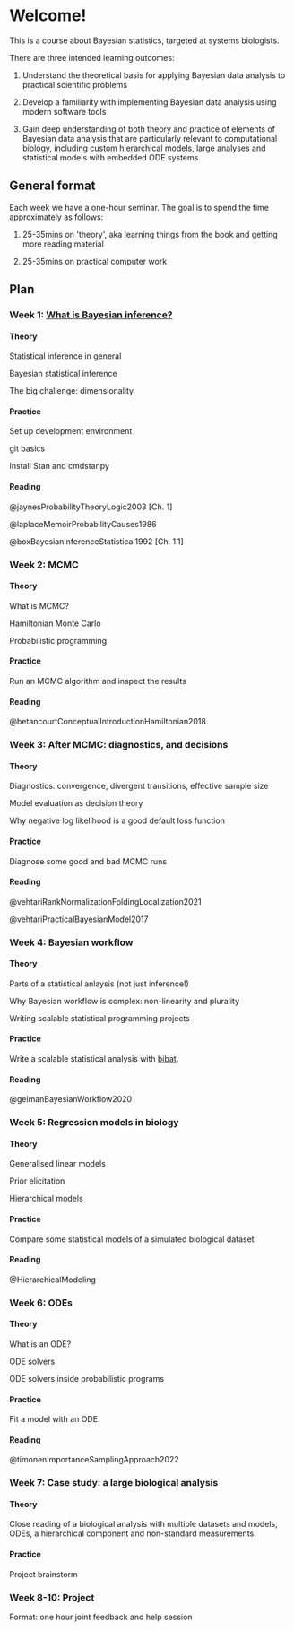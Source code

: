 # Welcome!

This is a course about Bayesian statistics, targeted at systems biologists.

There are three intended learning outcomes:

1. Understand the theoretical basis for applying Bayesian data analysis to
practical scientific problems

2. Develop a familiarity with implementing Bayesian data analysis using modern
software tools

3. Gain deep understanding of both theory and practice of elements of Bayesian
data analysis that are particularly relevant to computational biology, including
custom hierarchical models, large analyses and statistical models with embedded
ODE systems.

## General format

Each week we have a one-hour seminar. The goal is to spend the time approximately
as follows:

1. 25-35mins on 'theory', aka learning things from the book and getting more
reading material

2. 25-35mins on practical computer work

## Plan

### Week 1: [What is Bayesian inference?](week1.md) 

#### Theory 

Statistical inference in general 

Bayesian statistical inference 

The big challenge: dimensionality 

#### Practice 

Set up development environment 

git basics  

Install Stan and cmdstanpy

#### Reading 

@jaynesProbabilityTheoryLogic2003 [Ch. 1]

@laplaceMemoirProbabilityCauses1986

@boxBayesianInferenceStatistical1992 [Ch. 1.1]

 
### Week 2: MCMC 

#### Theory 

What is MCMC? 

Hamiltonian Monte Carlo 

Probabilistic programming 

#### Practice 

Run an MCMC algorithm and inspect the results 

#### Reading 

@betancourtConceptualIntroductionHamiltonian2018

 
### Week 3: After MCMC: diagnostics, and decisions  

#### Theory 

Diagnostics: convergence, divergent transitions, effective sample size 

Model evaluation as decision theory 

Why negative log likelihood is a good default loss function 

#### Practice 

Diagnose some good and bad MCMC runs 

#### Reading

@vehtariRankNormalizationFoldingLocalization2021

@vehtariPracticalBayesianModel2017

 
### Week 4: Bayesian workflow 

#### Theory 

Parts of a statistical anlaysis (not just inference!) 

Why Bayesian workflow is complex: non-linearity and plurality 

Writing scalable statistical programming projects 

#### Practice 

Write a scalable statistical analysis with [bibat](https://docs.readthedocs.io/en/stable/config-file/v2.html ).

#### Reading 

@gelmanBayesianWorkflow2020 

### Week 5: Regression models in biology 

#### Theory 

Generalised linear models 

Prior elicitation 

Hierarchical models 

#### Practice 

Compare some statistical models of a simulated biological dataset 

#### Reading 

@HierarchicalModeling 

### Week 6: ODEs 

#### Theory 

What is an ODE? 

ODE solvers 

ODE solvers inside probabilistic programs 

#### Practice

Fit a model with an ODE.

#### Reading

@timonenImportanceSamplingApproach2022

### Week 7: Case study: a large biological analysis 

#### Theory 

Close reading of a biological analysis with multiple datasets and models, ODEs,
a hierarchical component and non-standard measurements.

#### Practice 

Project brainstorm 

### Week 8-10: Project 

Format: one hour joint feedback and help session 


